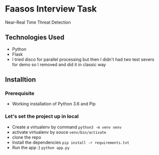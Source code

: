 # Faasos Interview Task
Near-Real Time Threat Detection

## Technologies Used
- Python
- Flask
- I tried disco for parallel processing but then I didn't had two test severs for demo so I removed and did it in classic way

## Installtion

### Prerequisite
- Working installation of Python 3.6 and Pip

### Let's set the project up in local
- Create a virtualenv by command ``` python3 -m venv venv ```
- activate virtualenv by souce ``` venv/bin/activate ```
- clone the repo
- Install the dependencies ``` pip install -r requirements.txt ```
- Run the app :) ``` python app.py ```
